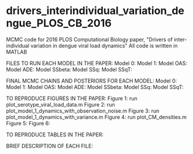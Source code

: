 # drivers_interindividual_variation_dengue_PLOS_CB_2016
MCMC code for 2016 PLOS Computational Biology paper, "Drivers of inter-individual variation in dengue viral load dynamics"
All code is written in MATLAB

FILES TO RUN EACH MODEL IN THE PAPER:
Model 0: 
Model 1:
Model OAS:
Model ADE:
Model SSbeta:
Model SSq:
Model SSqT:

FINAL MCMC CHAINS AND POSTERIORS FOR EACH MODEL:
Model 0: 
Model 1:
Model OAS:
Model ADE:
Model SSbeta:
Model SSq:
Model SSqT:

TO REPRODUCE FIGURES IN THE PAPER: 
Figure 1: run plot_serotype_viral_load_data.m
Figure 2: run plot_model_1_dynamics_with_observation_noise.m
Figure 3: run plot_model_1_dynamics_with_variance.m
Figure 4: run plot_CM_densities.m
Figure 5: 
Figure 6: 

TO REPRODUCE TABLES IN THE PAPER: 




BRIEF DESCRIPTION OF EACH FILE: 
